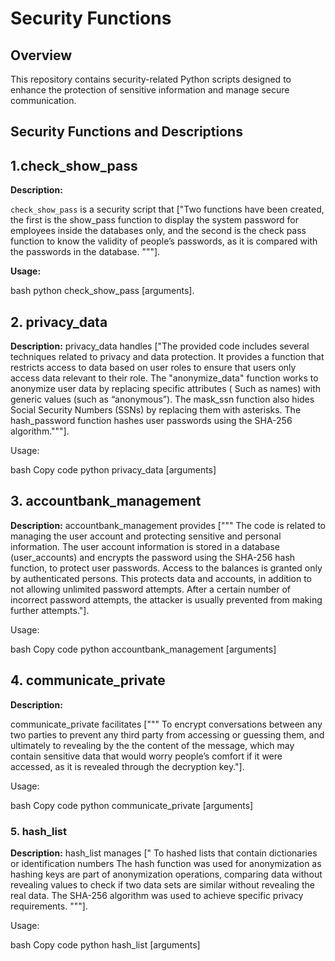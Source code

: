 
# Security Functions
## Overview

This repository contains security-related Python scripts designed to enhance the protection of sensitive information and manage secure communication.

## Security Functions and Descriptions

## 1.check_show_pass

**Description:**

`check_show_pass`  is a security script that ["Two functions have been created, the first is the show_pass function to 
display the system password for employees inside the databases only, and the 
second is the check pass function to know the validity of people’s passwords, as it 
is compared with the passwords in the database.
"""].

**Usage:**

bash
python check_show_pass [arguments].

## 2. privacy_data
**Description:**
privacy_data handles ["The provided code includes several techniques related to privacy and data protection.
 It provides a function that restricts access to data based on user roles to ensure that users only
  access data relevant to their role. The "anonymize_data" function works to anonymize user data by
  replacing specific attributes ( Such as names) with generic values (such as “anonymous”).
  The mask_ssn function also hides Social Security Numbers (SSNs) by replacing them with asterisks.
The hash_password function hashes user passwords using the SHA-256 algorithm."""].

Usage:

bash
Copy code
python privacy_data [arguments]
## 3. accountbank_management
**Description:**
accountbank_management provides [""" The code is related to managing the user account and protecting sensitive and personal information.
 The user account information is stored in a database (user_accounts) and encrypts the password using
  the SHA-256 hash function, to protect user passwords. Access to the balances is granted only by 
  authenticated persons. This protects data and accounts, in addition to not allowing unlimited
   password attempts. After a certain number of incorrect password attempts,
 the attacker is usually prevented from making further attempts."].

Usage:

bash
Copy code
python accountbank_management [arguments]

## 4. communicate_private
**Description:**

communicate_private facilitates [""" To encrypt conversations between any two parties to prevent any third party
from accessing or guessing them, and ultimately to revealing by the  the content of the message,
which may contain sensitive data that would worry people’s comfort if it were accessed,
 as it is revealed through the decryption key."].

Usage:

bash
Copy code
python communicate_private [arguments]
### 5. hash_list
**Description:**
hash_list manages ["
To hashed lists that contain dictionaries or identification numbers
The hash function was used for anonymization as hashing keys are part of anonymization operations,
 comparing data without revealing values to check if two data sets are similar without revealing the real data.
The SHA-256 algorithm was used to achieve specific privacy requirements.
"""].

Usage:

bash
Copy code
python hash_list [arguments]
